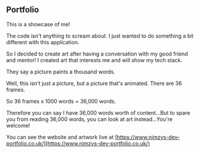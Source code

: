## Portfolio

This is a showcase of me!

The code isn't anything to scream about. I just wanted to do something a bit different with this application.

So I decided to create art after having a conversation with my good friend and mentor! I created art that interests me and will show my tech stack.

They say a picture paints a thousand words.

Well, this isn't just a picture, but a picture that's animated. There are 36 frames.

So 36 frames x 1000 words = 36,000 words.

Therefore you can say I have 36,000 words worth of content...But to spare you from reading 36,000 words, you can look at art instead...You're welcome!

You can see the website and artwork live at [https://www.nimzys-dev-portfolio.co.uk/](https://www.nimzys-dev-portfolio.co.uk/)

